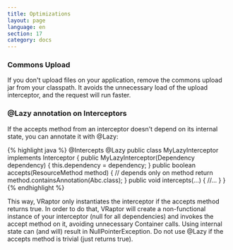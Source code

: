 ```yaml
---
title: Optimizations
layout: page
language: en
section: 17
category: docs
---
```


<h3>Commons Upload</h3>

If you don't upload files on your application, remove the commons upload jar from your classpath. It avoids the unnecessary load of the upload interceptor, and the request will run faster.

<h3>@Lazy annotation on Interceptors</h3>

If the accepts method from an interceptor doesn't depend on its internal state, you can annotate it with @Lazy:

{% highlight java %}
@Intercepts
@Lazy
public class MyLazyInterceptor implements Interceptor {
    public MyLazyInterceptor(Dependency dependency) {
        this.dependency = dependency;
    }
    public boolean accepts(ResourceMethod method) {
        // depends only on method
        return method.containsAnnotation(Abc.class);
    }
    public void intercepts(...) {
        //...
    }
}
{% endhighlight %}

This way, VRaptor only instantiates the interceptor if the accepts method returns true. In order to do that, VRaptor will create a non-functional instance of your interceptor (null for all dependencies) and invokes the accept method on it, avoiding unnecessary Container calls. Using internal state can (and will) result in NullPointerException.
Do not use @Lazy if the accepts method is trivial (just returns true).
